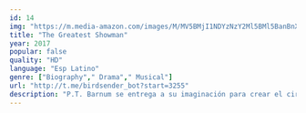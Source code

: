 ```yaml
---
id: 14
img: "https://m.media-amazon.com/images/M/MV5BMjI1NDYzNzY2Ml5BMl5BanBnXkFtZTgwODQwODczNTM@._V1_SX300.jpg"
title: "The Greatest Showman"
year: 2017
popular: false
quality: "HD"
language: "Esp Latino"
genre: ["Biography"," Drama"," Musical"]
url: "http://t.me/birdsender_bot?start=3255"
description: "P.T. Barnum se entrega a su imaginación para crear el circo Barnum & Bailey en el siglo XIX. Con números musicales, artistas exóticos y hazañas, el fascinante espectáculo toma al mundo por asalto para convertirse en el mejor espectáculo de la Tierra"
---
```

